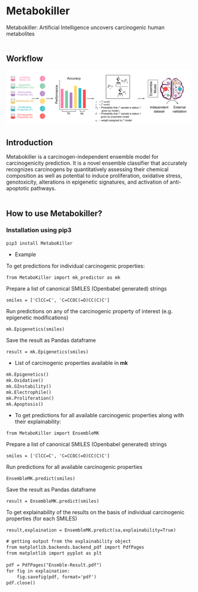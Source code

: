 # Metabokiller
Metabokiller: Artificial Intelligence uncovers carcinogenic human metabolites<br/><br/>

## Workflow 

<img src="Images/GH_Cover.png"> 

## Introduction

Metabokiller is a carcinogen-independent ensemble model for carcinogenicity prediction. It is a novel ensemble classifier that accurately recognizes carcinogens by quantitatively assessing their chemical composition as well as potential to induce proliferation, oxidative stress, genotoxicity, alterations in epigenetic signatures, and activation of anti-apoptotic pathways.<br/><br/>

## How to use Metabokiller?


### Installation using pip3 
```
pip3 install MetaboKiller

```

- Example

To get predictions for individual carcinogenic properties:<br/>
```
from MetaboKiller import mk_predictor as mk
```
Prepare a list of canonical SMILES (Openbabel generated) strings
```
smiles = ['ClCC=C', 'C=CCOC(=O)CC(C)C'] 
```
Run predictions on any of the carcinogenic property of interest (e.g. epigenetic modifications)
```
mk.Epigenetics(smiles)
```
Save the result as Pandas dataframe
```
result = mk.Epigenetics(smiles)
```

- List of carcinogenic properties available in  **mk** 
```
mk.Epigenetics()
mk.Oxidative()
mk.GInstability()
mk.Electrophile()
mk.Proliferation()
mk.Apoptosis()
```

- To get predictions for all available carcinogenic properties along with their explainability:
```
from MetaboKiller import EnsembleMK
```

Prepare a list of canonical SMILES (Openbabel generated) strings
```
smiles = ['ClCC=C', 'C=CCOC(=O)CC(C)C'] 
```
Run predictions for all available carcinogenic properties
```
EnsembleMK.predict(smiles)
```
Save the result as Pandas dataframe
```
result = EnsembleMK.predict(smiles)
```
To get explainability of the results on the basis of individual carcinogenic properties (for each SMILES)
```
result,explaination = EnsembleMK.predict(sa,explainability=True)
```


```
# getting output from the explainability object
from matplotlib.backends.backend_pdf import PdfPages
from matplotlib import pyplot as plt

pdf = PdfPages("Ensmble-Result.pdf")
for fig in explaination:
	fig.savefig(pdf, format='pdf')
pdf.close()
```
<!-- comment -->
